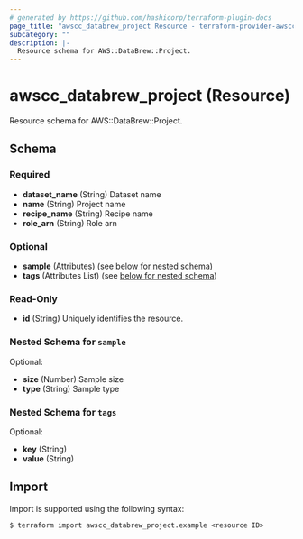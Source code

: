 ```yaml
---
# generated by https://github.com/hashicorp/terraform-plugin-docs
page_title: "awscc_databrew_project Resource - terraform-provider-awscc"
subcategory: ""
description: |-
  Resource schema for AWS::DataBrew::Project.
---
```


# awscc_databrew_project (Resource)

Resource schema for AWS::DataBrew::Project.



<!-- schema generated by tfplugindocs -->
## Schema

### Required

- **dataset_name** (String) Dataset name
- **name** (String) Project name
- **recipe_name** (String) Recipe name
- **role_arn** (String) Role arn

### Optional

- **sample** (Attributes) (see [below for nested schema](#nestedatt--sample))
- **tags** (Attributes List) (see [below for nested schema](#nestedatt--tags))

### Read-Only

- **id** (String) Uniquely identifies the resource.

<a id="nestedatt--sample"></a>
### Nested Schema for `sample`

Optional:

- **size** (Number) Sample size
- **type** (String) Sample type


<a id="nestedatt--tags"></a>
### Nested Schema for `tags`

Optional:

- **key** (String)
- **value** (String)

## Import

Import is supported using the following syntax:

```shell
$ terraform import awscc_databrew_project.example <resource ID>
```
